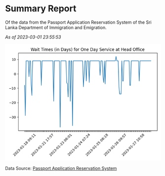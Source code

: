 # Summary Report

Of the data from the Passport Application Reservation System of the Sri Lanka Department of Immigration and Emigration.

*As of 2023-03-01 23:55:53*

![Wait Time Chart](summary.wait_time_chart.png)

Data Source: [Passport Application Reservation System](https://eservices.immigration.gov.lk:8443/appointment/pages/reservationApplication.xhtml)